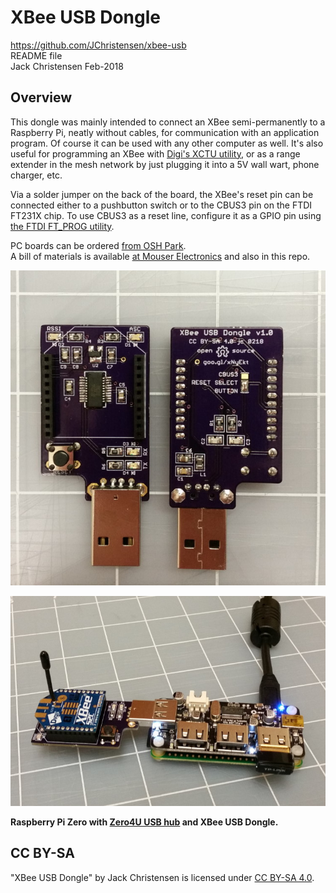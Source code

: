# XBee USB Dongle
https://github.com/JChristensen/xbee-usb  
README file  
Jack Christensen Feb-2018

## Overview
This dongle was mainly intended to connect an XBee semi-permanently to a Raspberry Pi, neatly without cables, for communication with an application program. Of course it can be used with any other computer as well. It's also useful for programming an XBee with [Digi's XCTU utility](https://www.digi.com/products/xbee-rf-solutions/xctu-software/xctu), or as a range extender in the mesh network by just plugging it into a 5V wall wart, phone charger, etc.

Via a solder jumper on the back of the board, the XBee's reset pin can be connected either to a pushbutton switch or to the CBUS3 pin on the FTDI FT231X chip. To use CBUS3 as a reset line, configure it as a GPIO pin using [the FTDI FT_PROG utility](http://www.ftdichip.com/Support/Utilities.htm#FT_PROG).

PC boards can be ordered [from OSH Park](https://www.oshpark.com/shared_projects/egIOkt1Z).  
A bill of materials is available [at Mouser Electronics](https://www.mouser.com/ProjectManager/ProjectDetail.aspx?AccessID=f236469f0d) and also in this repo.

![](https://raw.githubusercontent.com/JChristensen/xbee-usb/master/boards-photo.jpg)

![](https://raw.githubusercontent.com/JChristensen/xbee-usb/master/rpi-with-xbee-dongle.jpg)

**Raspberry Pi Zero with [Zero4U USB hub](https://www.adafruit.com/product/3298) and XBee USB Dongle.**

## CC BY-SA
"XBee USB Dongle" by Jack Christensen is licensed under [CC BY-SA 4.0](https://creativecommons.org/licenses/by-sa/4.0/).